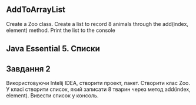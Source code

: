 ## AddToArrayList
Create a Zoo class. Create a list to record 8 animals through the add(index, element) method. Print the list to the console
## Java Essential 5. Списки

## Завдання 2
Використовуючи Intelij IDEA, створити проект, пакет. Створити клас Zoo. У класі створити список, який записати 8 тварин через метод add(index, element). Вивести список у консоль.
